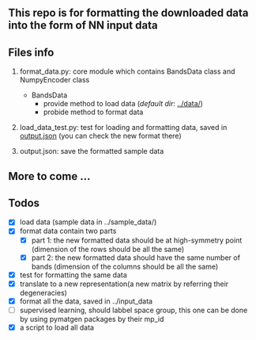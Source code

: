 ## This repo is for formatting the downloaded data into the form of NN input data

## Files info

1. format_data.py: core module which contains BandsData class and NumpyEncoder class
    - BandsData
      - provide method to load data (*default dir*: [../data/](../data/))
      - probide method to format data         

2. load_data_test.py: test for loading and formatting data, saved in [output.json](output.json) (you can check the new format there)

3. output.json: save the formatted sample data

## More to come ...

## Todos

- [x] load data (sample data in ../sample_data/)
- [x] format data contain two parts
  - [x] part 1: the new formatted data should be at high-symmetry point (dimension of the rows should be all the same)
  - [x] part 2: the new formatted data should have the same number of bands (dimension of the columns should be all the same)
- [x] test for formatting the same data
- [x] translate to a new representation(a new matrix by referring their degeneracies)
- [x] format all the data, saved in ../input_data
- [ ] supervised learning, should labbel space group, this one can be done by using pymatgen packages by their mp_id
- [x] a script to load all data

